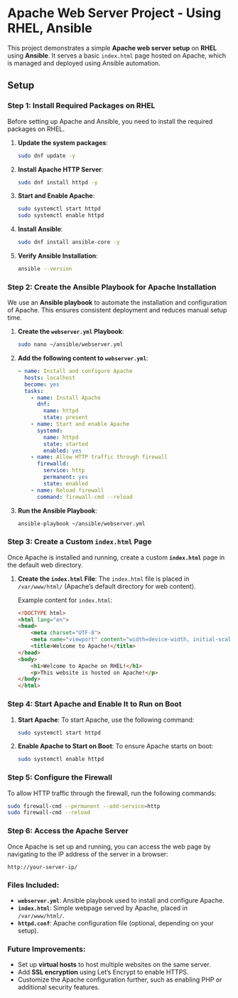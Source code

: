 # Apache Web Server Project - Using RHEL, Ansible

This project demonstrates a simple **Apache web server setup** on **RHEL** using **Ansible**. It serves a basic `index.html` page hosted on Apache, which is managed and deployed using Ansible automation.

## Setup

### Step 1: Install Required Packages on RHEL

Before setting up Apache and Ansible, you need to install the required packages on RHEL.

1. **Update the system packages**:
   ```bash
   sudo dnf update -y
   ```

2. **Install Apache HTTP Server**:
   ```bash
   sudo dnf install httpd -y
   ```

3. **Start and Enable Apache**:
   ```bash
   sudo systemctl start httpd
   sudo systemctl enable httpd
   ```

4. **Install Ansible**:
   ```bash
   sudo dnf install ansible-core -y
   ```

5. **Verify Ansible Installation**:
   ```bash
   ansible --version
   ```

### Step 2: Create the Ansible Playbook for Apache Installation

We use an **Ansible playbook** to automate the installation and configuration of Apache. This ensures consistent deployment and reduces manual setup time.

1. **Create the `webserver.yml` Playbook**:
   ```bash
   sudo nano ~/ansible/webserver.yml
   ```

2. **Add the following content to `webserver.yml`**:
   ```yaml
   - name: Install and configure Apache
     hosts: localhost
     become: yes
     tasks:
       - name: Install Apache
         dnf:
           name: httpd
           state: present
       - name: Start and enable Apache
         systemd:
           name: httpd
           state: started
           enabled: yes
       - name: Allow HTTP traffic through firewall
         firewalld:
           service: http
           permanent: yes
           state: enabled
       - name: Reload firewall
         command: firewall-cmd --reload
   ```

3. **Run the Ansible Playbook**:
   ```bash
   ansible-playbook ~/ansible/webserver.yml
   ```

### Step 3: Create a Custom `index.html` Page

Once Apache is installed and running, create a custom **`index.html`** page in the default web directory.

1. **Create the `index.html` File**:
   The `index.html` file is placed in `/var/www/html/` (Apache’s default directory for web content).

   Example content for `index.html`:
   ```html
   <!DOCTYPE html>
   <html lang="en">
   <head>
       <meta charset="UTF-8">
       <meta name="viewport" content="width=device-width, initial-scale=1.0">
       <title>Welcome to Apache!</title>
   </head>
   <body>
       <h1>Welcome to Apache on RHEL!</h1>
       <p>This website is hosted on Apache!</p>
   </body>
   </html>
   ```

### Step 4: Start Apache and Enable It to Run on Boot

1. **Start Apache**:
   To start Apache, use the following command:
   ```bash
   sudo systemctl start httpd
   ```

2. **Enable Apache to Start on Boot**:
   To ensure Apache starts on boot:
   ```bash
   sudo systemctl enable httpd
   ```

### Step 5: Configure the Firewall

To allow HTTP traffic through the firewall, run the following commands:

```bash
sudo firewall-cmd --permanent --add-service=http
sudo firewall-cmd --reload
```

### Step 6: Access the Apache Server

Once Apache is set up and running, you can access the web page by navigating to the IP address of the server in a browser:
```
http://your-server-ip/
```

### Files Included:
- **`webserver.yml`**: Ansible playbook used to install and configure Apache.
- **`index.html`**: Simple webpage served by Apache, placed in `/var/www/html/`.
- **`httpd.conf`**: Apache configuration file (optional, depending on your setup).

### Future Improvements:
- Set up **virtual hosts** to host multiple websites on the same server.
- Add **SSL encryption** using Let’s Encrypt to enable HTTPS.
- Customize the Apache configuration further, such as enabling PHP or additional security features.

